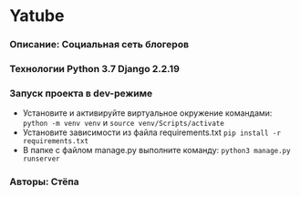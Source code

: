 # Yatube
### Описание: Социальная сеть блогеров
### Технологии Python 3.7 Django 2.2.19 
### Запуск проекта в dev-режиме 
- Установите и активируйте виртуальное окружение командами:
 ``` python -m venv venv ``` 	и 	``` source venv/Scripts/activate ```
- Установите зависимости из файла requirements.txt ``` pip install -r requirements.txt ``` 
- В папке с файлом manage.py выполните команду: ``` python3 manage.py runserver ``` 
### Авторы: Стёпа